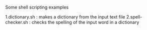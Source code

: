 Some shell scripting examples

1.dictionary.sh : makes a dictionary from the input text file
2.spell-checker.sh : checks the spelling of the input word in a dictionary
